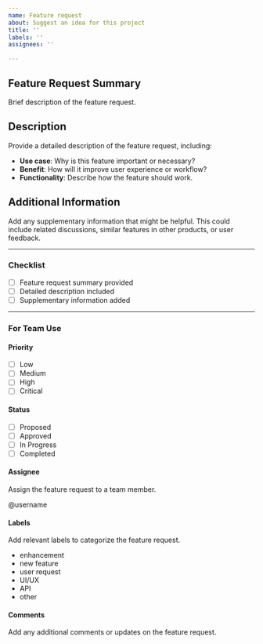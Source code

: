 ```yaml
---
name: Feature request
about: Suggest an idea for this project
title: ''
labels: ''
assignees: ''

---
```


## Feature Request Summary
Brief description of the feature request.

## Description
Provide a detailed description of the feature request, including:
- **Use case**: Why is this feature important or necessary?
- **Benefit**: How will it improve user experience or workflow?
- **Functionality**: Describe how the feature should work.

## Additional Information
Add any supplementary information that might be helpful. This could include related discussions, similar features in other products, or user feedback.

---

### Checklist
- [ ] Feature request summary provided
- [ ] Detailed description included
- [ ] Supplementary information added

---

### For Team Use

#### Priority
- [ ] Low
- [ ] Medium
- [ ] High
- [ ] Critical

#### Status
- [ ] Proposed
- [ ] Approved
- [ ] In Progress
- [ ] Completed

#### Assignee
Assign the feature request to a team member.

@username

#### Labels
Add relevant labels to categorize the feature request.

- enhancement
- new feature
- user request
- UI/UX
- API
- other

#### Comments
Add any additional comments or updates on the feature request.

